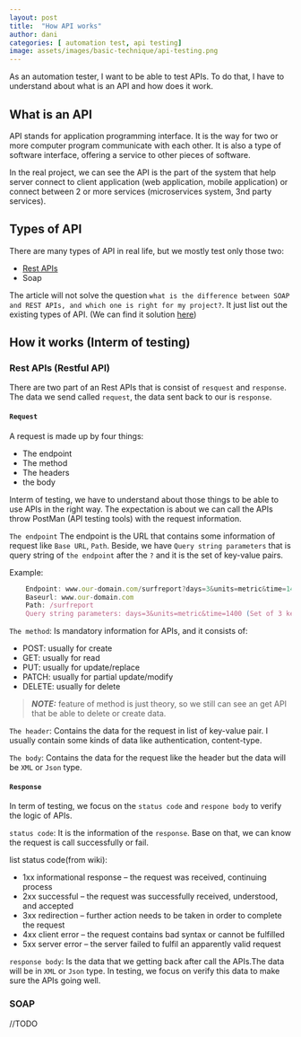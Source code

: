 ```yaml
---
layout: post
title:  "How API works"
author: dani
categories: [ automation test, api testing]
image: assets/images/basic-technique/api-testing.png
---
```


As an automation tester, I want to be able to test APIs. To do that, I have to understand about what is an API and how does it work.

## What is an API

API stands for application programming interface. It is the way for two or more computer program communicate with each other. It is also a type of software interface, offering a service to other pieces of software.

In the real project, we can see the API is the part of the system that help server connect to client application (web application, mobile application) or connect between 2 or more services (microservices system, 3nd party services).

## Types of API

There are many types of API in real life, but we mostly test only those two:

- [Rest APIs](https://restfulapi.net/)
- Soap

The article will not solve the question `what is the difference between SOAP and REST APIs, and which one is right for my project?`. It just list out the existing types of API. (We can find it solution [here](https://www.soapui.org/learn/api/soap-vs-rest-api/))

## How it works (Interm of testing)

### Rest APIs (Restful API)

There are two part of an Rest APIs that is consist of `resquest` and `response`. The data we send called `request`, the data sent back to our is `response`.

#### `Request`

A request is made up by four things:

- The endpoint
- The method
- The headers
- the body

Interm of testing, we have to understand about those things to be able to use APIs in the right way. The expectation is about we can call the APIs throw PostMan (API testing tools) with the request information.

`The endpoint` The endpoint is the URL that contains some information of request like `Base URL`, `Path`. Beside, we have `Query string parameters` that is query string of `the endpoint` after the `?` and it is the set of key-value pairs.

Example:

```js
    Endpoint: www.our-domain.com/surfreport?days=3&units=metric&time=1400
    Baseurl: www.our-domain.com
    Path: /surfreport
    Query string parameters: days=3&units=metric&time=1400 (Set of 3 key-value pairs)
```

`The method`: Is mandatory information for APIs, and it consists of:

- POST: usually for create
- GET: usually for read
- PUT: usually for update/replace
- PATCH: usually for partial update/modify
- DELETE: usually for delete

> **_NOTE:_**  feature of method is just theory, so we still can see an get API that be able to delete or create data.

`The header`: Contains the data for the request in list of key-value pair. I usually contain some kinds of data like authentication, content-type.

`The body`: Contains the data for the request like the header but the data will be `XML` or `Json` type.

#### `Response`

In term of testing, we focus on the `status code` and `respone body` to verify the logic of APIs.

`status code`: It is the information of the `response`. Base on that, we can know the request is call successfully or fail.

list status code(from wiki):

- 1xx informational response – the request was received, continuing process
- 2xx successful – the request was successfully received, understood, and accepted
- 3xx redirection – further action needs to be taken in order to complete the request
- 4xx client error – the request contains bad syntax or cannot be fulfilled
- 5xx server error – the server failed to fulfil an apparently valid request

`response body`: Is the data that we getting back after call the APIs.The data will be in `XML` or `Json` type. In testing, we focus on verify this data to make sure the APIs going well.

### SOAP

//TODO